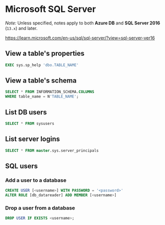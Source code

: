 # Microsoft SQL Server

_Note:_ Unless specified, notes apply to both **Azure DB** and **SQL Server 2016** (`13.x`) and later.

<https://learn.microsoft.com/en-us/sql/sql-server/?view=sql-server-ver16>

## View a table's properties

```sql
EXEC sys.sp_help 'dbo.TABLE_NAME'
```

## View a table's schema

```sql
SELECT * FROM INFORMATION_SCHEMA.COLUMNS
WHERE table_name = N'TABLE_NAME';
```

## List DB users

```sql
SELECT * FROM sysusers
```

## List server logins

```sql
SELECT * FROM master.sys.server_principals
```

## SQL users

### Add a user to a database

```sql
CREATE USER [<username>] WITH PASSWORD = '<password>'
ALTER ROLE [db_datareader] ADD MEMBER [<username>]
```

### Drop a user from a database

```sql
DROP USER IF EXISTS <username>;
```
